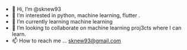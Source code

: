 - 👋 Hi, I’m @sknew93
- 👀 I’m interested in python, machine learning, flutter .
- 🌱 I’m currently learning machine learning
- 💞️ I’m looking to collaborate on machine learning proj3cts where I can learn. 
- 📫 How to reach me ... sknew93@gmail.com

<!---
sknew93/sknew93 is a ✨ special ✨ repository because its `README.md` (this file) appears on your GitHub profile.
You can click the Preview link to take a look at your changes.
--->
